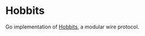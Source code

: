 # Hobbits

Go implementation of [Hobbits](https://github.com/deltap2p/hobbits), a modular wire protocol.